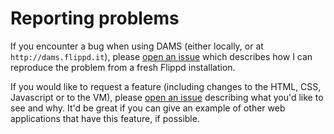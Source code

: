 # Reporting problems

If you encounter a bug when using DAMS (either locally, or at `http://dams.flippd.it`), please [open an issue](https://github.com/flippd/flippd/issues) which describes how I can reproduce the problem from a fresh Flippd installation.

If you would like to request a feature (including changes to the HTML, CSS, Javascript or to the VM), please [open an issue](https://github.com/flippd/flippd/issues) describing what you'd like to see and why. It'd be great if you can give an example of other web applications that have this feature, if possible.
